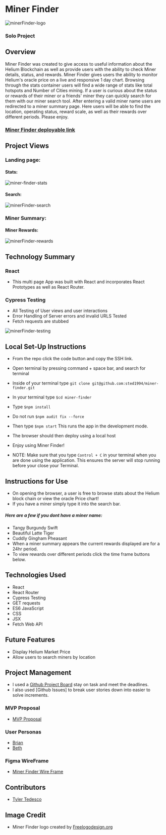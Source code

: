 # Miner Finder

![minerFinder-logo](https://user-images.githubusercontent.com/26700819/173252859-6084d85c-2f1c-4727-8785-14c34e14bede.png)


### Solo Project

## Overview

Miner Finder was created to give access to useful information about the Helium Blockchain as well as provide users with the ability to check Miner details, status, and rewards. Miner Finder gives users the ability to monitor Helium's oracle price on a live and responsive 1 day chart. Browsing through the stats container users will find a wide range of stats like total hotspots and Number of Cities mining. If a user is curious about the status or rewards of their miner or a friends' miner they can quickly search for them with our miner search tool. After entering a valid miner name users are redirected to a miner summary page. Here users will be able to find the location, operating status, reward scale, as well as their rewards over different periods. Please enjoy. 

### [Miner Finder deployable link](https://sted1994.github.io/miner-finder/)


## Project Views

### Landing page:


#### Stats:

![miner-finder-stats](https://user-images.githubusercontent.com/26700819/173250680-7c18c450-2159-4b4d-a04d-22e884b34188.gif)

#### Search:

![minerFinder-search](https://user-images.githubusercontent.com/26700819/173251205-1997a84b-788d-4a9e-ac52-9ad10377eb87.gif)

### Miner Summary:

#### Miner Rewards:

![minerFinder-rewards](https://user-images.githubusercontent.com/26700819/173251428-f978daca-7c43-49f7-bd08-06fdb70a1e12.gif)


## Technology Summary

### React


- This multi page App was built with React and incorporates React Prototypes as well as React Router.


### Cypress Testing


- All Testing of User views and user interactions
- Error Handling of Server errors and invalid URLS Tested
- Fetch requests are stubbed

![minerFinder-testing](https://user-images.githubusercontent.com/26700819/173251714-2b4b3147-f5d6-40e9-952b-9d6c8866a4d9.gif)


## Local Set-Up Instructions


- From the repo click the code button and copy the SSH link.
- Open terminal by pressing command + space bar, and search for terminal
- Inside of your terminal type `git clone git@github.com:sted1994/miner-finder.git` 
- In your terminal type `$cd miner-finder`
- Type `$npm install`
- Do not run `$npm audit fix --force`
- Then type `$npm start` This runs the app in the development mode.
- The browser should then deploy using a local host
- Enjoy using Miner Finder!

- NOTE: Make sure that you type `Control + C` in your terminal when you are done using the application. This ensures the server will stop running before your close your Terminal.

## Instructions for Use


- On opening the browser, a user is free to browse stats about the Helium block chain or view the oracle Price chart!
- If you have a miner simply type it into the search bar. 
 ##### Here are a few if you dont have a miner name:
 - Tangy Burgundy Swift
 - Beautiful Latte Tiger
 - Cuddly Gingham Pheasant
- When a miner summary appears the current rewards displayed are for a 24hr period.
- To view rewards over different periods click the time frame buttons below.  

## Technologies Used


- React
- React Router
- Cypress Testing
- GET requests
- ES6 JavaScript
- CSS
- JSX
- Fetch Web API

## Future Features


- Display Helium Market Price
- Allow users to search miners by location

## Project Management


- I used a [Github Project Board](https://github.com/sted1994/miner-finder/projects/1) stay on task and meet the deadlines.
- I also used [Github Issues] to break user stories down into easier to solve increments.

### MVP Proposal

- [MVP Proposal](https://docs.google.com/document/d/15VEPICTyNWhiKLtiLRzOHWZv_Oc14Ne6ANJpTphLHOM/edit)

### User Personas

- [Brian](https://docs.google.com/document/d/1gOv5nw6CknzcvB6mZ6erAB0lcymVal7NQNURxkCbmQU/edit)
- [Beth](https://docs.google.com/document/d/1h0qzkCQ4NejnlemjVRn_8eQoIdSP2RBpCZd5JlUVTSg/edit)

### Figma WireFrame

- [Miner Finder Wire Frame](https://www.figma.com/file/eBhfaYaXqGVHiVDcGdH9uK/Untitled)

## Contributors


- [Tyler Tedesco](https://github.com/sted1994)

## Image Credit


- Miner Finder logo created by [Freelogodesign.org](https://www.freelogodesign.org/)
